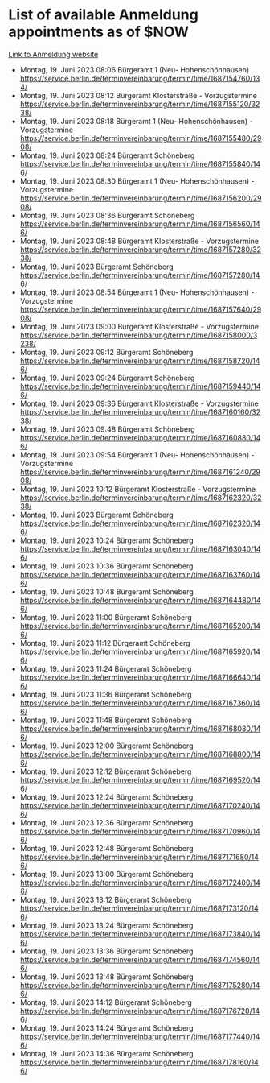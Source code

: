 # List of available Anmeldung appointments as of $NOW
[Link to Anmeldung website](https://service.berlin.de/terminvereinbarung/termin/tag.php?termin=1&anliegen[]=120686&dienstleisterlist=122210,122217,327316,122219,327312,122227,327314,122231,327346,122243,327348,122254,122252,329742,122260,329745,122262,329748,122271,327278,122273,327274,122277,327276,330436,122280,327294,122282,327290,122284,327292,122291,327270,122285,327266,122286,327264,122296,327268,150230,329760,122297,327286,122294,327284,122312,329763,122314,329775,122304,327330,122311,327334,122309,327332,317869,122281,327352,122279,329772,122283,122276,327324,122274,327326,122267,329766,122246,327318,122251,327320,122257,327322,122208,327298,122226,327300&herkunft=http%3A%2F%2Fservice.berlin.de%2Fdienstleistung%2F120686%2F)
- Montag, 19. Juni 2023 08:06 Bürgeramt 1 (Neu- Hohenschönhausen) https://service.berlin.de/terminvereinbarung/termin/time/1687154760/134/
- Montag, 19. Juni 2023 08:12 Bürgeramt Klosterstraße - Vorzugstermine https://service.berlin.de/terminvereinbarung/termin/time/1687155120/3238/
- Montag, 19. Juni 2023 08:18 Bürgeramt 1 (Neu- Hohenschönhausen) - Vorzugstermine https://service.berlin.de/terminvereinbarung/termin/time/1687155480/2908/
- Montag, 19. Juni 2023 08:24 Bürgeramt Schöneberg https://service.berlin.de/terminvereinbarung/termin/time/1687155840/146/
- Montag, 19. Juni 2023 08:30 Bürgeramt 1 (Neu- Hohenschönhausen) - Vorzugstermine https://service.berlin.de/terminvereinbarung/termin/time/1687156200/2908/
- Montag, 19. Juni 2023 08:36 Bürgeramt Schöneberg https://service.berlin.de/terminvereinbarung/termin/time/1687156560/146/
- Montag, 19. Juni 2023 08:48 Bürgeramt Klosterstraße - Vorzugstermine https://service.berlin.de/terminvereinbarung/termin/time/1687157280/3238/
- Montag, 19. Juni 2023  Bürgeramt Schöneberg https://service.berlin.de/terminvereinbarung/termin/time/1687157280/146/
- Montag, 19. Juni 2023 08:54 Bürgeramt 1 (Neu- Hohenschönhausen) - Vorzugstermine https://service.berlin.de/terminvereinbarung/termin/time/1687157640/2908/
- Montag, 19. Juni 2023 09:00 Bürgeramt Klosterstraße - Vorzugstermine https://service.berlin.de/terminvereinbarung/termin/time/1687158000/3238/
- Montag, 19. Juni 2023 09:12 Bürgeramt Schöneberg https://service.berlin.de/terminvereinbarung/termin/time/1687158720/146/
- Montag, 19. Juni 2023 09:24 Bürgeramt Schöneberg https://service.berlin.de/terminvereinbarung/termin/time/1687159440/146/
- Montag, 19. Juni 2023 09:36 Bürgeramt Klosterstraße - Vorzugstermine https://service.berlin.de/terminvereinbarung/termin/time/1687160160/3238/
- Montag, 19. Juni 2023 09:48 Bürgeramt Schöneberg https://service.berlin.de/terminvereinbarung/termin/time/1687160880/146/
- Montag, 19. Juni 2023 09:54 Bürgeramt 1 (Neu- Hohenschönhausen) - Vorzugstermine https://service.berlin.de/terminvereinbarung/termin/time/1687161240/2908/
- Montag, 19. Juni 2023 10:12 Bürgeramt Klosterstraße - Vorzugstermine https://service.berlin.de/terminvereinbarung/termin/time/1687162320/3238/
- Montag, 19. Juni 2023  Bürgeramt Schöneberg https://service.berlin.de/terminvereinbarung/termin/time/1687162320/146/
- Montag, 19. Juni 2023 10:24 Bürgeramt Schöneberg https://service.berlin.de/terminvereinbarung/termin/time/1687163040/146/
- Montag, 19. Juni 2023 10:36 Bürgeramt Schöneberg https://service.berlin.de/terminvereinbarung/termin/time/1687163760/146/
- Montag, 19. Juni 2023 10:48 Bürgeramt Schöneberg https://service.berlin.de/terminvereinbarung/termin/time/1687164480/146/
- Montag, 19. Juni 2023 11:00 Bürgeramt Schöneberg https://service.berlin.de/terminvereinbarung/termin/time/1687165200/146/
- Montag, 19. Juni 2023 11:12 Bürgeramt Schöneberg https://service.berlin.de/terminvereinbarung/termin/time/1687165920/146/
- Montag, 19. Juni 2023 11:24 Bürgeramt Schöneberg https://service.berlin.de/terminvereinbarung/termin/time/1687166640/146/
- Montag, 19. Juni 2023 11:36 Bürgeramt Schöneberg https://service.berlin.de/terminvereinbarung/termin/time/1687167360/146/
- Montag, 19. Juni 2023 11:48 Bürgeramt Schöneberg https://service.berlin.de/terminvereinbarung/termin/time/1687168080/146/
- Montag, 19. Juni 2023 12:00 Bürgeramt Schöneberg https://service.berlin.de/terminvereinbarung/termin/time/1687168800/146/
- Montag, 19. Juni 2023 12:12 Bürgeramt Schöneberg https://service.berlin.de/terminvereinbarung/termin/time/1687169520/146/
- Montag, 19. Juni 2023 12:24 Bürgeramt Schöneberg https://service.berlin.de/terminvereinbarung/termin/time/1687170240/146/
- Montag, 19. Juni 2023 12:36 Bürgeramt Schöneberg https://service.berlin.de/terminvereinbarung/termin/time/1687170960/146/
- Montag, 19. Juni 2023 12:48 Bürgeramt Schöneberg https://service.berlin.de/terminvereinbarung/termin/time/1687171680/146/
- Montag, 19. Juni 2023 13:00 Bürgeramt Schöneberg https://service.berlin.de/terminvereinbarung/termin/time/1687172400/146/
- Montag, 19. Juni 2023 13:12 Bürgeramt Schöneberg https://service.berlin.de/terminvereinbarung/termin/time/1687173120/146/
- Montag, 19. Juni 2023 13:24 Bürgeramt Schöneberg https://service.berlin.de/terminvereinbarung/termin/time/1687173840/146/
- Montag, 19. Juni 2023 13:36 Bürgeramt Schöneberg https://service.berlin.de/terminvereinbarung/termin/time/1687174560/146/
- Montag, 19. Juni 2023 13:48 Bürgeramt Schöneberg https://service.berlin.de/terminvereinbarung/termin/time/1687175280/146/
- Montag, 19. Juni 2023 14:12 Bürgeramt Schöneberg https://service.berlin.de/terminvereinbarung/termin/time/1687176720/146/
- Montag, 19. Juni 2023 14:24 Bürgeramt Schöneberg https://service.berlin.de/terminvereinbarung/termin/time/1687177440/146/
- Montag, 19. Juni 2023 14:36 Bürgeramt Schöneberg https://service.berlin.de/terminvereinbarung/termin/time/1687178160/146/
